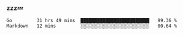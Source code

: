 ### zzz💤

<!--
**ArberSephirotheca/ArberSephirotheca** is a ✨ _special_ ✨ repository because its `README.md` (this file) appears on your GitHub profile.

Here are some ideas to get you started:

- 🌱 I’m currently learning Rust, Distributed System, and Database.
- 😄 Pronouns: He/Him
-->

<!--START_SECTION:waka-->

```text
Go         31 hrs 49 mins  █████████████████████████   99.36 %
Markdown   12 mins         ░░░░░░░░░░░░░░░░░░░░░░░░░   00.64 %
```

<!--END_SECTION:waka-->
